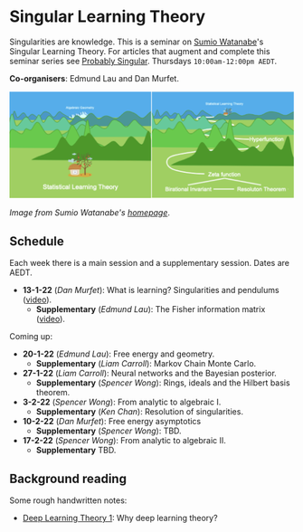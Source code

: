 # Singular Learning Theory

Singularities are knowledge. This is a seminar on [Sumio Watanabe](http://watanabe-www.math.dis.titech.ac.jp/users/swatanab/)'s Singular Learning Theory. For articles that augment and complete this seminar series see [Probably Singular](https://edmundlth.github.io/posts/singular-learning-theory-part-1/). Thursdays `10:00am-12:00pm AEDT`.

**Co-organisers**: Edmund Lau and Dan Murfet.

![banner](seminar-slt.png)

*Image from Sumio Watanabe's [homepage](http://watanabe-www.math.dis.titech.ac.jp/users/swatanab/)*.

## Schedule

Each week there is a main session and a supplementary session. Dates are AEDT.

* **13-1-22** (*Dan Murfet*): What is learning? Singularities and pendulums ([video](https://youtu.be/QZG40ZY5TeU)).
    * **Supplementary** (*Edmund Lau*): The Fisher information matrix ([video](https://youtu.be/yniLt7ONj28)).

Coming up:

* **20-1-22** (*Edmund Lau*): Free energy and geometry.
    * **Supplementary** (*Liam Carroll*): Markov Chain Monte Carlo.
* **27-1-22** (*Liam Carroll*): Neural networks and the Bayesian posterior.
    * **Supplementary** (*Spencer Wong*): Rings, ideals and the Hilbert basis theorem.
* **3-2-22** (*Spencer Wong*): From analytic to algebraic I.
    * **Supplementary** (*Ken Chan*): Resolution of singularities.
* **10-2-22** (*Dan Murfet*): Free energy asymptotics
    * **Supplementary** (*Spencer Wong*): TBD.
* **17-2-22** (*Spencer Wong*): From analytic to algebraic II.
    * **Supplementary** TBD.

## Background reading

Some rough handwritten notes:

* [Deep Learning Theory 1](http://www.therisingsea.org/notes/metauni/dlt1.pdf): Why deep learning theory?
